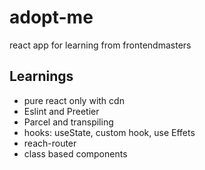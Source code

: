 # adopt-me

react app for learning from frontendmasters

## Learnings

* pure react only with cdn
* Eslint and Preetier
* Parcel and transpiling
* hooks: useState, custom hook, use Effets
* reach-router
* class based components
